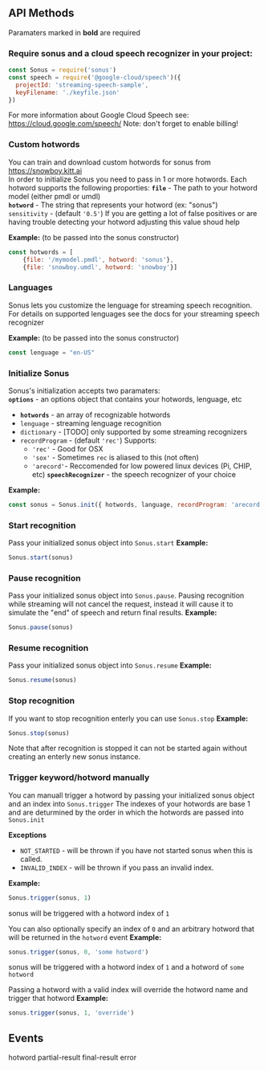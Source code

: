 ## API Methods

Paramaters marked in **bold** are required

### Require sonus and a cloud speech recognizer in your project:
``` javascript
const Sonus = require('sonus')
const speech = require('@google-cloud/speech')({
  projectId: 'streaming-speech-sample',
  keyFilename: './keyfile.json'
})
```
For more information about Google Cloud Speech see: https://cloud.google.com/speech/
Note: don't forget to enable billing!

### Custom hotwords
You can train and download custom hotwords for sonus from https://snowboy.kitt.ai  
In order to initialize Sonus you need to pass in 1 or more hotwords.
Each hotword supports the following proporties: 
**`file`** - The path to your hotword model (either pmdl or umdl)  
**`hotword`** - The string that represents your hotword (ex: "sonus")  
`sensitivity` - (default `'0.5'`) If you are getting a lot of false positives or are having trouble detecting your hotword adjusting this value shoud help

**Example:** (to be passed into the sonus constructor)  
``` javascript
const hotwords = [
    {file: '/mymodel.pmdl', hotword: 'sonus'},
    {file: 'snowboy.umdl', hotword: 'snowboy'}]
```

### Languages
Sonus lets you customize the lenguage for streaming speech recognition. For details on supported lenguages see the docs for your streaming speech recognizer

**Example:** (to be passed into the sonus constructor)  
``` javascript
const lenguage = "en-US"
```

### Initialize Sonus
Sonus's initialization accepts two paramaters:  
**`options`** - an options object that contains your hotwords, lenguage, etc  
 - **`hotwords`** - an array of recognizable hotwords
 - `lenguage` - streaming lenguage recognition
 - `dictionary` - [TODO] only supported by some streaming recognizers
 - `recordProgram` - (default `'rec'`) Supports:
   - `'rec'` - Good for OSX
   - `'sox'` - Sometimes `rec` is aliased to this (not often)
   - `'arecord'`- Reccomended for low powered linux devices (Pi, CHIP, etc)
**`speechRecognizer`** - the speech recognizer of your choice

**Example:**
``` javascript
const sonus = Sonus.init({ hotwords, language, recordProgram: 'arecord' }, speech)
```

### Start recognition
Pass your initialized sonus object into `Sonus.start`
**Example:**
``` javascript
Sonus.start(sonus)
```

### Pause recognition
Pass your initialized sonus object into `Sonus.pause`.
Pausing recognition while streaming will not cancel the request, instead it will cause it to simulate the "end" of speech and return final results.
**Example:**
``` javascript
Sonus.pause(sonus)
```

### Resume recognition
Pass your initialized sonus object into `Sonus.resume`
**Example:**
``` javascript
Sonus.resume(sonus)
```

### Stop recognition
If you want to stop recognition enterly you can use `Sonus.stop`
**Example:**
``` javascript
Sonus.stop(sonus)
```
Note that after recognition is stopped it can not be started again without creating an enterly new sonus instance.

### Trigger keyword/hotword manually
You can manuall trigger a hotword by passing your initialized sonus object and an index into `Sonus.trigger`
The indexes of your hotwords are base 1 and are deturmined by the order in which the hotwords are passed into `Sonus.init`

**Exceptions**
- `NOT_STARTED` - will be thrown if you have not started sonus when this is called.
- `INVALID_INDEX` - will be thrown if you pass an invalid index.

**Example:**
``` javascript
Sonus.trigger(sonus, 1)
```
sonus will be triggered with a hotword index of `1`

You can also optionally specify an index of `0` and an arbitrary hotword that will be returned in the `hotword` event
**Example:**
``` javascript
sonus.trigger(sonus, 0, 'some hotword')
```
sonus will be triggered with a hotword index of `1` and a hotword of `some hotword`

Passing a hotword with a valid index will override the hotword name and trigger that hotword
**Example:**
``` javascript
sonus.trigger(sonus, 1, 'override')
```
## Events
hotword
partial-result
final-result
error
